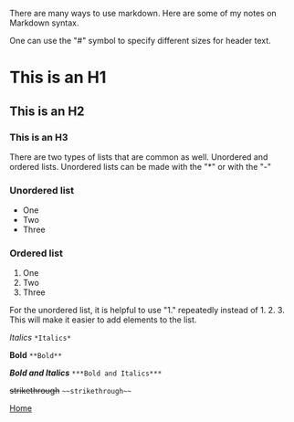 There are many ways to use markdown. Here are some of my notes on Markdown syntax.

One can use the "#" symbol to specify different sizes for header text. 

# This is an H1
## This is an H2
### This is an H3

There are two types of lists that are common as well. Unordered and ordered lists. Unordered lists can be made with the "\*" or with the "-"

### Unordered list
* One
* Two
* Three

### Ordered list
1. One
1. Two
1. Three

For the unordered list, it is helpful to use "1." repeatedly instead of 1. 2. 3. This will make it easier to add elements to the list. 

*Italics*
```*Italics*```

**Bold**
```**Bold**```

***Bold and Italics***
```***Bold and Italics***```

~~strikethrough~~
```~~strikethrough~~```

[Home](README.md)
